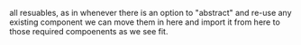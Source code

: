 all resuables, as in whenever there is an option to "abstract" and re-use any existing component we can move them in here and import it from here to those required compoenents as we see fit.